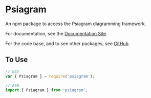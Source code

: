 # Psiagram

An npm package to access the Psiagram diagramming framework.

For documentation, see the [Documentation Site](https://www.psiagram.org/).

For the code base, and to see other packages, see
[GitHub](https://github.com/liamross/psiagram).

## To Use

```js
// ES5
var { Psiagram } = require('psiagram');

// ES6
import { Psiagram } from 'psiagram';
```
